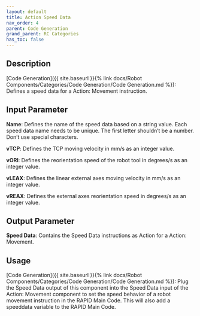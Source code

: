 ```yaml
---
layout: default
title: Action Speed Data
nav_order: 4
parent: Code Generation
grand_parent: RC Categories
has_toc: false
---
```


## Description

[Code Generation]({{ site.baseurl }}{% link docs/Robot Components/Categories/Code Generation/Code Generation.md %}): Defines a speed data for a Action: Movement instruction.

## Input Parameter

**Name**: Defines the name of the speed data based on a string value. Each speed data name needs to be unique. The first letter shouldn’t be a number. Don’t use special characters.

**vTCP**: Defines the TCP moving velocity in mm/s as an integer value.

**vORI**: Defines the reorientation speed of the robot tool in degrees/s as an integer value.

**vLEAX**: Defines the linear external axes moving velocity in mm/s as an integer value.

**vREAX**: Defines the external axes reorientation speed in degrees/s as an integer value.

## Output Parameter

**Speed Data**: Contains the Speed Data instructions as Action for a Action: Movement.

## Usage

[Code Generation]({{ site.baseurl }}{% link docs/Robot Components/Categories/Code Generation/Code Generation.md %}): Plug the Speed Data output of this component into the Speed Data input of the Action: Movement component to set the speed behavior of a robot movement instruction in the RAPID Main Code. This will also add a speeddata variable to the RAPID Main Code.